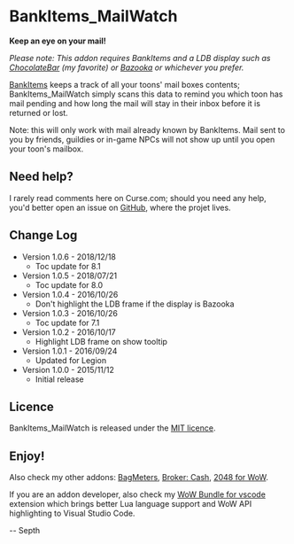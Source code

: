 # BankItems_MailWatch

**Keep an eye on your mail!**

*Please note: This addon requires BankItems and a LDB display such as [ChocolateBar](https://mods.curse.com/addons/wow/chocolatebar) (my favorite) or [Bazooka](https://mods.curse.com/addons/wow/bazooka) or whichever you prefer.*

[BankItems](http://www.curse.com/addons/wow/bank-items "BankItems") keeps a track of all your toons' mail boxes contents; BankItems_MailWatch simply scans this data to remind you which toon has mail pending and how long the mail will stay in their inbox before it is returned or lost.

Note: this will only work with mail already known by BankItems. Mail sent to you by friends, guildies or in-game NPCs will not show up until you open your toon's mailbox.


## Need help?

I rarely read comments here on Curse.com; should you need any help, you'd better open an issue on [GitHub](https://github.com/Septh/WoW-BankItems_MailWatch "GitHub repository"), where the projet lives.


## Change Log

* Version 1.0.6 - 2018/12/18
	* Toc update for 8.1
* Version 1.0.5 - 2018/07/21
	* Toc update for 8.0
* Version 1.0.4 - 2016/10/26
	* Don't highlight the LDB frame if the display is Bazooka
* Version 1.0.3 - 2016/10/26
	* Toc update for 7.1
* Version 1.0.2 - 2016/10/17
	* Highlight LDB frame on show tooltip
* Version 1.0.1 - 2016/09/24
	* Updated for Legion
* Version 1.0.0 - 2015/11/12
	* Initial release

## Licence

BankItems_MailWatch is released under the [MIT licence](https://opensource.org/licenses/MIT).


## Enjoy!

Also check my other addons: [BagMeters](https://www.curse.com/addons/wow/bagmeters), [Broker: Cash](https://www.curse.com/addons/wow/broker_cash), [2048 for WoW](https://www.curse.com/addons/wow/wow2048).

If you are an addon developer, also check my [WoW Bundle for vscode](https://marketplace.visualstudio.com/items?itemName=Septh.wow-bundle) extension which brings better Lua language support and WoW API highlighting to Visual Studio Code.

-- Septh
